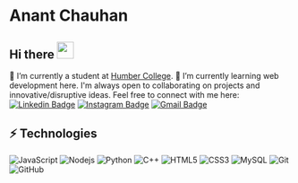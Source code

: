 # Anant Chauhan 
## Hi there <img src="https://raw.githubusercontent.com/aemmadi/aemmadi/master/wave.gif" width="30">
🔭 I’m currently a student at [Humber College](https://humber.ca/). 🌱 I’m currently learning web development here. I'm always open to collaborating on projects and innovative/disruptive ideas. Feel free to connect with me here:
[![Linkedin Badge](https://img.shields.io/badge/-AnantChauhan-blue?style=flat-square&logo=Linkedin&logoColor=white&link=https://www.linkedin.com/in/anant-chauhan-13a98124b/)](https://www.linkedin.com/in/anant-chauhan-13a98124b/)
[![Instagram Badge](https://img.shields.io/badge/-anant__chauhan-purple?style=flat-square&logo=instagram&logoColor=white&link=https://www.instagram.com/_anant__chauhan_/)](https://www.instagram.com/_anant__chauhan_/)
[![Gmail Badge](https://img.shields.io/badge/-anantchauhan003@gmail.com-c14438?style=flat-square&logo=Gmail&logoColor=white&link=mailto:anantchauhan003@gmail.com)](mailto:anantchauhan003@gmail.com)
 
## ⚡ Technologies
![JavaScript](https://img.shields.io/badge/-JavaScript-black?style=flat-square&logo=javascript)
![Nodejs](https://img.shields.io/badge/-Nodejs-black?style=flat-square&logo=Node.js)
![Python](https://img.shields.io/badge/-Python-black?style=flat-square&logo=Python)
![C++](https://img.shields.io/badge/-C++-00599C?style=flat-square&logo=c)
![HTML5](https://img.shields.io/badge/-HTML5-E34F26?style=flat-square&logo=html5&logoColor=white)
![CSS3](https://img.shields.io/badge/-CSS3-1572B6?style=flat-square&logo=css3)
![MySQL](https://img.shields.io/badge/-MySQL-black?style=flat-square&logo=mysql)
![Git](https://img.shields.io/badge/-Git-black?style=flat-square&logo=git)
![GitHub](https://img.shields.io/badge/-GitHub-181717?style=flat-square&logo=github)
